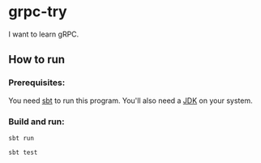 # grpc-try

I want to learn gRPC.

## How to run

### Prerequisites:

You need [sbt](https://www.scala-sbt.org/) to run this program.
You'll also need a [JDK](https://www.oracle.com/java/) on your system.

### Build and run:
```
sbt run
```

```
sbt test
```
